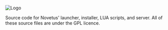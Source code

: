 ![Logo](https://github.com/Bitl/Novetus_src/raw/master/Graphics/NOVETUS_small.png)

Source code for Novetus' launcher, installer, LUA scripts, and server. All of these source files are under the GPL licence.